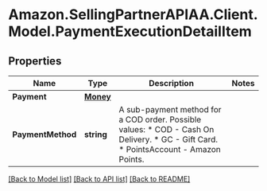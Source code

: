 # Amazon.SellingPartnerAPIAA.Client.Model.PaymentExecutionDetailItem
## Properties

Name | Type | Description | Notes
------------ | ------------- | ------------- | -------------
**Payment** | [**Money**](Money.md) |  | 
**PaymentMethod** | **string** | A sub-payment method for a COD order.  Possible values:  * COD - Cash On Delivery.  * GC - Gift Card.  * PointsAccount - Amazon Points. | 

[[Back to Model list]](../README.md#documentation-for-models) [[Back to API list]](../README.md#documentation-for-api-endpoints) [[Back to README]](../README.md)

